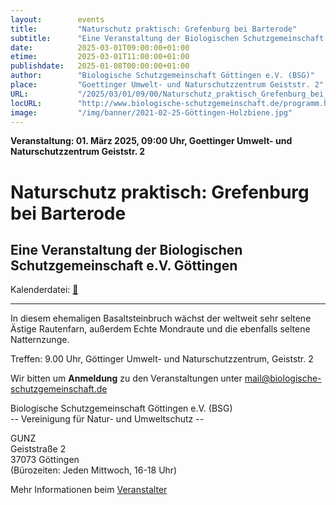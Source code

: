 ```yaml
---
layout:        events
title:         "Naturschutz praktisch: Grefenburg bei Barterode"
subtitle:      "Eine Veranstaltung der Biologischen Schutzgemeinschaft e.V. Göttingen"
date:          2025-03-01T09:00:00+01:00
etime:         2025-03-01T11:00:00+01:00
publishdate:   2025-01-08T00:00:00+01:00
author:        "Biologische Schutzgemeinschaft Göttingen e.V. (BSG)"
place:         "Goettinger Umwelt- und Naturschutzzentrum Geiststr. 2"
URL:           "/2025/03/01/09/00/Naturschutz_praktisch_Grefenburg_bei_Barterode"
locURL:        "http://www.biologische-schutzgemeinschaft.de/programm.html"
image:         "/img/banner/2021-02-25-Göttingen-Holzbiene.jpg"
---
```


**Veranstaltung: 01. März 2025, 09:00 Uhr, Goettinger Umwelt- und Naturschutzzentrum Geiststr. 2**

Naturschutz praktisch: Grefenburg bei Barterode
===========

Eine Veranstaltung der Biologischen Schutzgemeinschaft e.V. Göttingen
-----------


Kalenderdatei: [📆](/ics/2025-03-01_09-00_naturschutz_praktisch_grefenburg_bei_barterode.ics)

-------------


In diesem ehemaligen Basaltsteinbruch wächst der weltweit sehr seltene Ästige Rautenfarn, außerdem Echte Mondraute und die ebenfalls seltene Natternzunge.

Treffen: 9.00 Uhr, Göttinger Umwelt- und Naturschutzzentrum, Geiststr. 2


Wir bitten um **Anmeldung** zu den Veranstaltungen unter mail@biologische-schutzgemeinschaft.de

Biologische Schutzgemeinschaft Göttingen e.V. (BSG)  
-- Vereinigung für Natur- und Umweltschutz --  

GUNZ  
Geiststraße 2  
37073 Göttingen  
(Bürozeiten: Jeden Mittwoch, 16-18 Uhr)


Mehr Informationen beim [Veranstalter](http://www.biologische-schutzgemeinschaft.de/programm.html)
